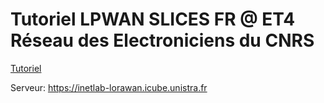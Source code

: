 # Tutoriel LPWAN SLICES FR @ ET4 Réseau des Electroniciens du CNRS

[Tutoriel](tutoriel)

Serveur: https://inetlab-lorawan.icube.unistra.fr
